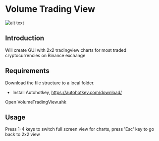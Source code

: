 # Volume Trading View

![alt text](https://i.imgur.com/9BneVa8.png "GUI")


## Introduction ##

Will create GUI with 2x2 tradingview charts for most traded cryptocurrencies on Binance exchange

## Requirements ##

Download the file structure to a local folder.

* Install Autohotkey, https://autohotkey.com/download/

Open VolumeTradingView.ahk

## Usage ##

Press 1-4 keys to switch full screen view for charts, press 'Esc' key to go back to 2x2 view

